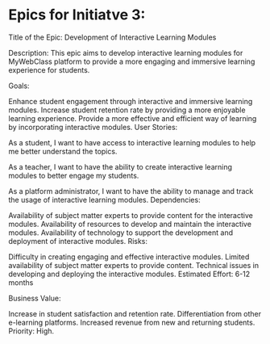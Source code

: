 # Epics for Initiatve 3:
Title of the Epic: Development of Interactive Learning Modules

Description: This epic aims to develop interactive learning modules for MyWebClass platform to provide a more engaging and immersive learning experience for students.

Goals:

Enhance student engagement through interactive and immersive learning modules.
Increase student retention rate by providing a more enjoyable learning experience.
Provide a more effective and efficient way of learning by incorporating interactive modules.
User Stories:

As a student, I want to have access to interactive learning modules to help me better understand the topics.

As a teacher, I want to have the ability to create interactive learning modules to better engage my students.

As a platform administrator, I want to have the ability to manage and track the usage of interactive learning modules.
Dependencies:

Availability of subject matter experts to provide content for the interactive modules.
Availability of resources to develop and maintain the interactive modules.
Availability of technology to support the development and deployment of interactive modules.
Risks:

Difficulty in creating engaging and effective interactive modules.
Limited availability of subject matter experts to provide content.
Technical issues in developing and deploying the interactive modules.
Estimated Effort: 6-12 months

Business Value:

Increase in student satisfaction and retention rate.
Differentiation from other e-learning platforms.
Increased revenue from new and returning students.
Priority: High.
